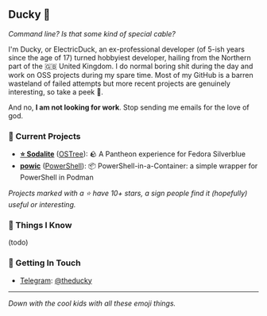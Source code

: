 ## Ducky 🦆

_Command line? Is that some kind of special cable?_

I'm Ducky, or ElectricDuck, an ex-professional developer (of 5-ish years since the age of 17) turned hobbyiest developer, hailing from the Northern part of the 🇬🇧 United Kingdom. I do normal boring shit during the day and work on OSS projects during my spare time. Most of my GitHub is a barren wasteland of failed attempts but more recent projects are genuinely interesting, so take a peek 👀.

And no, **I am not looking for work**. Stop sending me emails for the love of god.

### 🎉 Current Projects

* **[⭐ Sodalite](https://github.com/electricduck/sodalite)** ([OSTree](https://github.com/topics/ostree)): 🪨 A Pantheon experience for Fedora Silverblue
* **[powic](https://github.com/electricduck/powic)** ([PowerShell](https://github.com/topics/powershell)): 📦 PowerShell-in-a-Container: a simple wrapper for PowerShell in Podman

_Projects marked with a ⭐ have 10+ stars, a sign people find it (hopefully) useful or interesting._

### 🤔 Things I Know

(todo)

### 🤙 Getting In Touch

* [Telegram](https://telegram.org): [@theducky](https://t.me/theducky)

***

_Down with the cool kids with all these emoji things._
